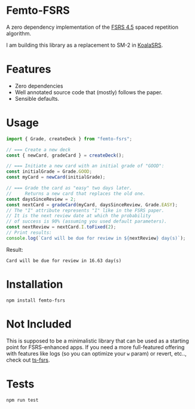 # Femto-FSRS

A zero dependency implementation of the [FSRS 4.5](https://github.com/open-spaced-repetition) spaced repetition algorithm.

I am building this library as a replacement to SM-2 in [KoalaSRS](https://github.com/RickCarlino/KoalaSRS).

# Features

- Zero dependencies
- Well annotated source code that (mostly) follows the paper.
- Sensible defaults.

# Usage

```typescript
import { Grade, createDeck } from "femto-fsrs";

// === Create a new deck
const { newCard, gradeCard } = createDeck();

// === Initiate a new card with an initial grade of "GOOD":
const initialGrade = Grade.GOOD;
const myCard = newCard(initialGrade);

// === Grade the card as "easy" two days later.
//     Returns a new card that replaces the old one.
const daysSinceReview = 2;
const nextCard = gradeCard(myCard, daysSinceReview, Grade.EASY);
// The "I" attribute represents "I" like in the FSRS paper.
// It is the next review date at which the probability
// of success is 90% (assuming you used default parameters).
const nextReview = nextCard.I.toFixed(2);
// Print results:
console.log(`Card will be due for review in ${nextReview} day(s)`);
```

Result:

```
Card will be due for review in 16.63 day(s)
```

# Installation

```
npm install femto-fsrs
```

# Not Included

This is supposed to be a minimalistic library that can be used as a starting point
for FSRS-enhanced apps. If you need a more full-featured offering with features
like logs (so you can optimize your `w` param) or revert, etc.., check out [ts-fsrs](https://github.com/open-spaced-repetition/ts-fsrs).

# Tests

```
npm run test
```
